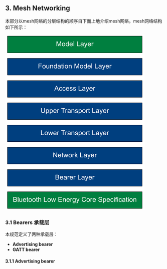 ## 3. Mesh Networking

本部分以mesh网络的分层结构的顺序自下而上地介绍mesh网络。mesh网络结构如下所示：

![ ](pic/layer_of_mseh.png  "mesh网络结构")


### 3.1 Bearers 承载层

本规范定义了两种承载层：

+ **Advertising bearer**
+ **GATT bearer**

#### 3.1.1 Advertising bearer

